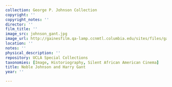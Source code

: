 ```yaml
---
collection: George P. Johnson Collection
copyright: ''
copyright_notes: ''
director: ''
film_title: ''
image_src: johnson_gant.jpg
image_url: http://gainesfilm.qa-lamp.ccnmtl.columbia.edu/sites/files/gainesfilm/images/johnson_gant.jpg
location: ''
notes: ''
physical_description: ''
repository: UCLA Special Collections
taxonomies: [Image, Historiography, Silent African American Cinema]
title: Noble Johnson and Harry Gant
year: ''

---
```

